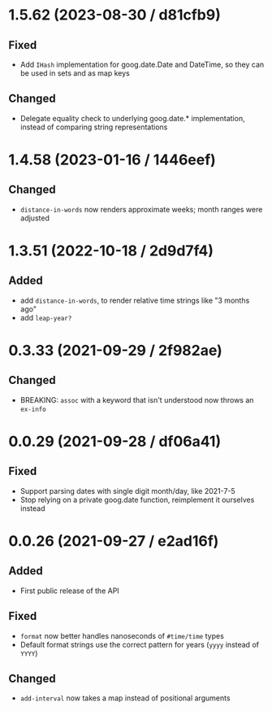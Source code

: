 # 1.5.62 (2023-08-30 / d81cfb9)

## Fixed

- Add `IHash` implementation for goog.date.Date and DateTime, so they can be
  used in sets and as map keys
  
## Changed

- Delegate equality check to underlying goog.date.* implementation, instead of
  comparing string representations

# 1.4.58 (2023-01-16 / 1446eef)

## Changed

- `distance-in-words` now renders approximate weeks; month ranges were adjusted

# 1.3.51 (2022-10-18 / 2d9d7f4)

## Added

- add `distance-in-words`, to render relative time strings like "3 months ago"
- add `leap-year?`

# 0.3.33 (2021-09-29 / 2f982ae)

## Changed

- BREAKING: `assoc` with a keyword that isn't understood now throws an `ex-info`

# 0.0.29 (2021-09-28 / df06a41)

## Fixed

- Support parsing dates with single digit month/day, like 2021-7-5 
- Stop relying on a private goog.date function, reimplement it ourselves instead

# 0.0.26 (2021-09-27 / e2ad16f)

## Added

- First public release of the API

## Fixed

- `format` now better handles nanoseconds of `#time/time` types
- Default format strings use the correct pattern for years (`yyyy` instead of `YYYY`)

## Changed

- `add-interval` now takes a map instead of positional arguments